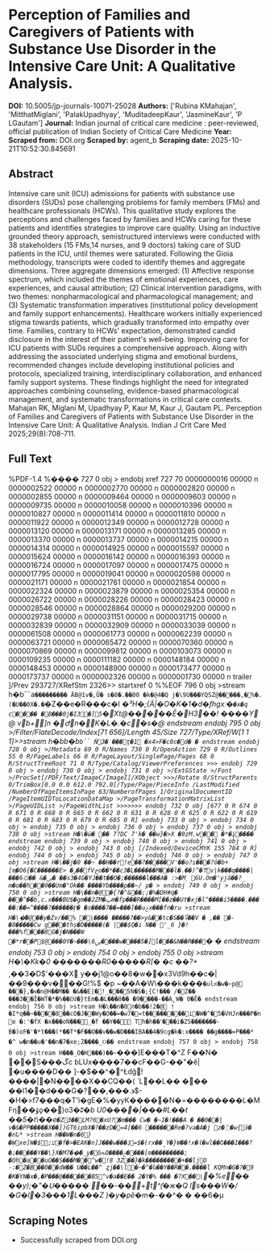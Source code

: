 # Perception of Families and Caregivers of Patients with Substance Use Disorder in the Intensive Care Unit: A Qualitative Analysis.

**DOI:** 10.5005/jp-journals-10071-25028
**Authors:** ['Rubina KMahajan', 'MitthatMiglani', 'PalakUpadhyay', 'MuditadeepKaur', 'JasmineKaur', 'P LGautam']
**Journal:** Indian journal of critical care medicine : peer-reviewed, official publication of Indian Society of Critical Care Medicine
**Year:** 
**Scraped from:** DOI.org
**Scraped by:** agent_b
**Scraping date:** 2025-10-21T10:52:30.845691

## Abstract

Intensive care unit (ICU) admissions for patients with substance use disorders (SUDs) pose challenging problems for family members (FMs) and healthcare professionals (HCWs). This qualitative study explores the perceptions and challenges faced by families and HCWs caring for these patients and identifies strategies to improve care quality.
Using an inductive grounded theory approach, semistructured interviews were conducted with 38 stakeholders (15 FMs,14 nurses, and 9 doctors) taking care of SUD patients in the ICU, until themes were saturated. Following the Gioia methodology, transcripts were coded to identify themes and aggregate dimensions.
Three aggregate dimensions emerged: (1) Affective response spectrum, which included the themes of emotional experiences, care experiences, and causal attribution; (2) Clinical intervention paradigms, with two themes: nonpharmacological and pharmacological management; and (3) Systematic transformation imperatives (institutional policy development and family support enhancements). Healthcare workers initially experienced stigma towards patients, which gradually transformed into empathy over time. Families, contrary to HCWs' expectation, demonstrated candid disclosure in the interest of their patient's well-being.
Improving care for ICU patients with SUDs requires a comprehensive approach. Along with addressing the associated underlying stigma and emotional burdens, recommended changes include developing institutional policies and protocols, specialized training, interdisciplinary collaboration, and enhanced family support systems. These findings highlight the need for integrated approaches combining counseling, evidence-based pharmacological management, and systematic transformations in critical care contexts.
Mahajan RK, Miglani M, Upadhyay P, Kaur M, Kaur J, Gautam PL. Perception of Families and Caregivers of Patients with Substance Use Disorder in the Intensive Care Unit: A Qualitative Analysis. Indian J Crit Care Med 2025;29(8):708-711.

## Full Text

%PDF-1.4 %���� 727 0 obj > endobj xref 727 70 0000000016 00000 n 0000002522 00000 n 0000002770 00000 n 0000002820 00000 n 0000002855 00000 n 0000009464 00000 n 0000009603 00000 n 0000009735 00000 n 0000010058 00000 n 0000010396 00000 n 0000010827 00000 n 0000011414 00000 n 0000011810 00000 n 0000011922 00000 n 0000012349 00000 n 0000012728 00000 n 0000013120 00000 n 0000013171 00000 n 0000013285 00000 n 0000013370 00000 n 0000013737 00000 n 0000014215 00000 n 0000014314 00000 n 0000014925 00000 n 0000015597 00000 n 0000015624 00000 n 0000016142 00000 n 0000016393 00000 n 0000016724 00000 n 0000017097 00000 n 0000017475 00000 n 0000017795 00000 n 0000019041 00000 n 0000020598 00000 n 0000021171 00000 n 0000021761 00000 n 0000021854 00000 n 0000022324 00000 n 0000023879 00000 n 0000025354 00000 n 0000026722 00000 n 0000028226 00000 n 0000028423 00000 n 0000028546 00000 n 0000028864 00000 n 0000029200 00000 n 0000029738 00000 n 0000031151 00000 n 0000031715 00000 n 0000032839 00000 n 0000032909 00000 n 0000033039 00000 n 0000061508 00000 n 0000061773 00000 n 0000062239 00000 n 0000063721 00000 n 0000065472 00000 n 0000070360 00000 n 0000070869 00000 n 0000099812 00000 n 0000103073 00000 n 0000109235 00000 n 0000111182 00000 n 0000148184 00000 n 0000148453 00000 n 0000148900 00000 n 0000173477 00000 n 0000173737 00000 n 0000002326 00000 n 0000001730 00000 n trailer ]/Prev 293727/XRefStm 2326>> startxref 0 %%EOF 796 0 obj >stream h�b```a`��������� Ā B@1v�,Ǘ� s�8�.��00 �k�@4�Q j�\9U���YQSZ@�����,�%�.(�U��0X�.�`�Z��e�R���c�I *�³H�;{Ä|�O�K�1�d�fhgxː�`�x�q c���� �B���0j�I3�]5`�Xt@�����Ē�H3��! ����Y @ vb+]n �Ժn�K�L�.�c  �s�@ endstream endobj 795 0 obj >/Filter/FlateDecode/Index[71 656]/Length 45/Size 727/Type/XRef/W[1 1 1]>>stream h�bb�b`b`` Ń3� ���ţ�1 �x4>F�c0c�  d� � endstream endobj 728 0 obj >/Metadata 69 0 R/Names 730 0 R/OpenAction 729 0 R/Outlines 55 0 R/PageLabels 66 0 R/PageLayout/SinglePage/Pages 68 0 R/StructTreeRoot 71 0 R/Type/Catalog/ViewerPreferences >>> endobj 729 0 obj > endobj 730 0 obj > endobj 731 0 obj >/ExtGState >/Font >/ProcSet[/PDF/Text/ImageC/ImageI]/XObject >>>/Rotate 0/StructParents 0/TrimBox[0.0 0.0 612.0 792.0]/Type/Page/PieceInfo /LastModified /NumberOfPageItemsInPage 63/NumberofPages 1/OriginalDocumentID /PageItemUIDToLocationDataMap >/PageTransformationMatrixList >/PageUIDList >/PageWidthList >>>>>>> endobj 732 0 obj [677 0 R 674 0 R 671 0 R 668 0 R 665 0 R 662 0 R 631 0 R 628 0 R 625 0 R 622 0 R 619 0 R 681 0 R 683 0 R 679 0 R 685 0 R] endobj 733 0 obj > endobj 734 0 obj > endobj 735 0 obj > endobj 736 0 obj > endobj 737 0 obj > endobj 738 0 obj >stream H�\�ώ� �� 7?DC 7'k� ��w}�>X �9zM.w�� �*�į  ���� endstream endobj 739 0 obj > endobj 740 0 obj > endobj 741 0 obj > endobj 742 0 obj > endobj 743 0 obj [/Indexed/DeviceCMYK 155 784 0 R] endobj 744 0 obj > endobj 745 0 obj > endobj 746 0 obj > endobj 747 0 obj >stream H�\��j�0 ��~ ��H��r!е��?�����V'��o?ɿ���?ǒ�b+[m֛�O6{�C������E> �ز��fVخo��*��c3�L������M���l�.��)^�Ͳv|k���q����|���6۞�� &�ۺ� ��s3�4G�YJ��t��O�;������l���A� :>�M˱ 6U.Om�'yjá��?_ m�o��h�ٓ�9��Um�"Ok�� ����Yb����p��~/ p� > endobj 749 0 obj > endobj 750 0 obj >stream H�\��n�@�{?�^&��;;�%�DH#q� ���^��b,c.x���BU$�gm��2ZM�پm�fp���R����M[��z��Ut�xj�l^����i5����.�����:��=^����?������Ӻ� �s����7��=���]��uݟx���fn�ru >stream H�\�͊�@��y�Zv/��% �\���� �����?��>y&��tc�S��؆��V � ,�� �-�8�����Cw g���thș�D� ����(� |��$Q�i N�� '_6 }�!���%f���8G�j�N���W �*r��P$@���0Y�~���\6ﱚ����w����5�]l���&N��R���` � � endstream endobj 753 0 obj > endobj 754 0 obj > endobj 755 0 obj >stream H�\�Kk�0  �������R0�����R[� �c ��?+* ,��3�D$'���X y��j1@o��8�w��x3Vd9h��c�|��9���v���G!%$ �p ~��A�W\���k���`�ulא�w�~p@ ���},�ҹ�n@H��M�� �&��E|�!_���5N�S�;{C!��� /�Z�� ���3��Ȋ�WT�*�%��ǅ�}tEm�ہ�L���8�� �9����-��A̢W� 0 �Ĕ� endstream endobj 756 0 obj >stream H�\��n�0 л�b��!2�@ !�I*q��~ ����8��cO�J��Wy�O��=�w7�=t��������i�W�^�5�VHJn���P�ne �:'�fX �x���oN���_�f ��Y�� Th�h��־���i�ZS�������-B�)oF�'�*t���(*��T*�F��O��v��w�D���IBA��4�9cg�k�:x���� ��g����=P���* �^ w�n��u�'��n�7�xe;Z����_ Ԍ�� endstream endobj 757 0 obj > endobj 758 0 obj >stream H���_O�H���)��~`���]E���T�^Z F��N� ��S���ڱc bLUх����7��cF��G-��"�ě| �u����D�� ]-�$��^�^Łdğ!����|�N����X��CQ��( `L��L�� ��� ��l1��d���G�?��,���.϶$-�H�>f7���q�T'i�gE�%�yyK�����N�=��������L�MFη��ۇǫ��)o3�*ʬ�b U0����|���#L��t ��5�t\��e`�Z3��LM?6�xU?�m��� Cw� �~I�!���A � ��0��| v�&�PP�����X��])G T6ipbX�?��zD�=4[��6 ������Re�?va�A�j z�߳�w{ӭ� �nՆ* >stream H��W�n�6}�Ẉxe]W�$;ע�f�>�EAK�n]J���w���ڋ=$�(rx��̙Y�}W��!x�ί�wl��Շ���I���?�;�����Y��ֿ\}X�M7��͛�_y�GԋO����ݗ����[m���������;  �Oh֋�a��uO��S���M��^w�!8 3Z��}�k���������+��ljO -:�Z�B��0��dW�� U��L��^ ȥj��\l�~�^�ն��Y��R��.����l KQMn�G�?�9 �K�YN�x�,�P���@������BS^v�a��E�� 2�Y�% ��� �?X��\`�%e�� ��y);�"�Ս����� ��-��+t^(̍�ж�Q ls���W�/�G�l�3���1L���Z )�y�pȅ�m�-��*^� � ��6�μ

## Scraping Notes

- Successfully scraped from DOI.org
